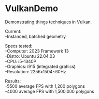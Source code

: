 # VulkanDemo

Demonstrating things techniques in Vulkan.  

Current:  
  -Instanced, batched geometry

Specs tested:  
  -Computer: 2023 Framework 13  
  -Distro: Ubuntu 22.04.03  
  -CPU: i5-1340P  
  -Graphics: i915 (integrated grahics)  
  -Resolution: 2256x1504~60Hz  

Results:  
  -5500 average FPS with 1,200 polygons  
  -4000 average FPS with 1,500,000 polygons  
